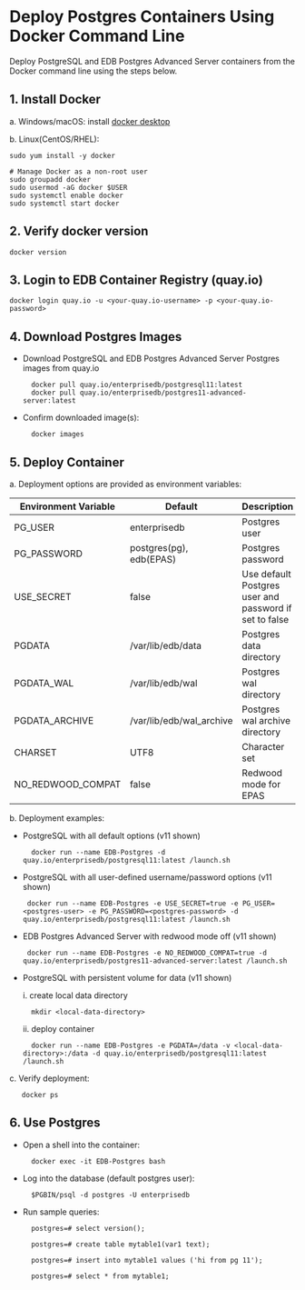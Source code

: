# Deploy Postgres Containers Using Docker Command Line
Deploy PostgreSQL and EDB Postgres Advanced Server containers from the Docker command line using the steps below.

## 1. Install Docker
a. Windows/macOS: install [docker desktop](https://www.docker.com/products/docker-desktop)

b. Linux(CentOS/RHEL):

    sudo yum install -y docker
    
    # Manage Docker as a non-root user
    sudo groupadd docker
    sudo usermod -aG docker $USER
    sudo systemctl enable docker
    sudo systemctl start docker

## 2. Verify docker version

    docker version

## 3. Login to EDB Container Registry (quay.io)
    docker login quay.io -u <your-quay.io-username> -p <your-quay.io-password>

## 4. Download Postgres Images
- Download PostgreSQL and EDB Postgres Advanced Server Postgres images from quay.io

        docker pull quay.io/enterprisedb/postgresql11:latest
        docker pull quay.io/enterprisedb/postgres11-advanced-server:latest


- Confirm downloaded image(s):

        docker images


## 5. Deploy Container
a. Deployment options are provided as environment variables:

| Environment Variable | Default                    | Description               |
|----------------------|----------------------------|---------------------------|
| PG_USER              | enterprisedb               | Postgres user             |
| PG_PASSWORD          | postgres(pg), edb(EPAS)    | Postgres password         |
| USE_SECRET           | false                      | Use default Postgres user and password if set to false|
| PGDATA               | /var/lib/edb/data          | Postgres data directory   |
| PGDATA_WAL           | /var/lib/edb/wal           | Postgres wal directory    |
| PGDATA_ARCHIVE       | /var/lib/edb/wal_archive   | Postgres wal archive directory  |
| CHARSET              | UTF8                       | Character set             |
| NO_REDWOOD_COMPAT    | false                      | Redwood mode for EPAS     |

b. Deployment examples:

- PostgreSQL with all default options (v11 shown)

        docker run --name EDB-Postgres -d quay.io/enterprisedb/postgresql11:latest /launch.sh
 
 - PostgreSQL with all user-defined username/password options (v11 shown)

        docker run --name EDB-Postgres -e USE_SECRET=true -e PG_USER=<postgres-user> -e PG_PASSWORD=<postgres-password> -d quay.io/enterprisedb/postgresql11:latest /launch.sh

 - EDB Postgres Advanced Server with redwood mode off (v11 shown)

        docker run --name EDB-Postgres -e NO_REDWOOD_COMPAT=true -d quay.io/enterprisedb/postgres11-advanced-server:latest /launch.sh

- PostgreSQL with persistent volume for data (v11 shown)
        
    i. create local data directory

        mkdir <local-data-directory>
    
    ii. deploy container

        docker run --name EDB-Postgres -e PGDATA=/data -v <local-data-directory>:/data -d quay.io/enterprisedb/postgresql11:latest /launch.sh
        
c. Verify deployment:
       
       docker ps

## 6. Use Postgres

- Open a shell into the container:

        docker exec -it EDB-Postgres bash

- Log into the database (default postgres user):

        $PGBIN/psql -d postgres -U enterprisedb

- Run sample queries:

        postgres=# select version();

        postgres=# create table mytable1(var1 text);

        postgres=# insert into mytable1 values ('hi from pg 11');

        postgres=# select * from mytable1;
                                                 


